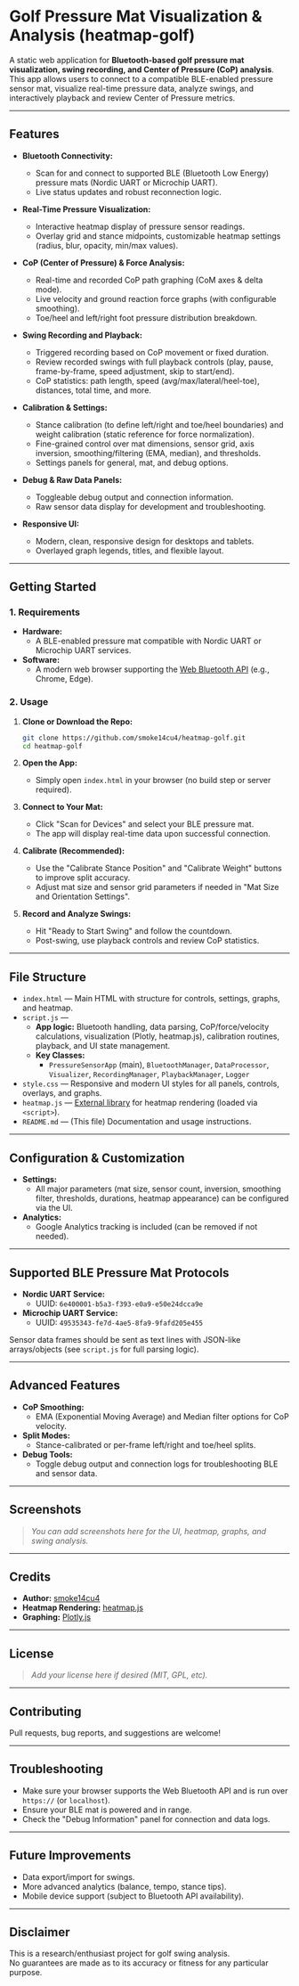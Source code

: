 # Golf Pressure Mat Visualization & Analysis (heatmap-golf)

A static web application for **Bluetooth-based golf pressure mat visualization, swing recording, and Center of Pressure (CoP) analysis**. This app allows users to connect to a compatible BLE-enabled pressure sensor mat, visualize real-time pressure data, analyze swings, and interactively playback and review Center of Pressure metrics.

---

## Features

- **Bluetooth Connectivity:**  
  - Scan for and connect to supported BLE (Bluetooth Low Energy) pressure mats (Nordic UART or Microchip UART).
  - Live status updates and robust reconnection logic.

- **Real-Time Pressure Visualization:**  
  - Interactive heatmap display of pressure sensor readings.
  - Overlay grid and stance midpoints, customizable heatmap settings (radius, blur, opacity, min/max values).

- **CoP (Center of Pressure) & Force Analysis:**  
  - Real-time and recorded CoP path graphing (CoM axes & delta mode).
  - Live velocity and ground reaction force graphs (with configurable smoothing).
  - Toe/heel and left/right foot pressure distribution breakdown.

- **Swing Recording and Playback:**  
  - Triggered recording based on CoP movement or fixed duration.
  - Review recorded swings with full playback controls (play, pause, frame-by-frame, speed adjustment, skip to start/end).
  - CoP statistics: path length, speed (avg/max/lateral/heel-toe), distances, total time, and more.

- **Calibration & Settings:**  
  - Stance calibration (to define left/right and toe/heel boundaries) and weight calibration (static reference for force normalization).
  - Fine-grained control over mat dimensions, sensor grid, axis inversion, smoothing/filtering (EMA, median), and thresholds.
  - Settings panels for general, mat, and debug options.

- **Debug & Raw Data Panels:**  
  - Toggleable debug output and connection information.
  - Raw sensor data display for development and troubleshooting.

- **Responsive UI:**  
  - Modern, clean, responsive design for desktops and tablets.
  - Overlayed graph legends, titles, and flexible layout.

---

## Getting Started

### 1. Requirements

- **Hardware:**  
  - A BLE-enabled pressure mat compatible with Nordic UART or Microchip UART services.
- **Software:**  
  - A modern web browser supporting the [Web Bluetooth API](https://developer.mozilla.org/en-US/docs/Web/API/Web_Bluetooth_API) (e.g., Chrome, Edge).

### 2. Usage

1. **Clone or Download the Repo:**
    ```bash
    git clone https://github.com/smoke14cu4/heatmap-golf.git
    cd heatmap-golf
    ```

2. **Open the App:**  
   - Simply open `index.html` in your browser (no build step or server required).

3. **Connect to Your Mat:**
   - Click "Scan for Devices" and select your BLE pressure mat.
   - The app will display real-time data upon successful connection.

4. **Calibrate (Recommended):**
   - Use the "Calibrate Stance Position" and "Calibrate Weight" buttons to improve split accuracy.
   - Adjust mat size and sensor grid parameters if needed in "Mat Size and Orientation Settings".

5. **Record and Analyze Swings:**
   - Hit "Ready to Start Swing" and follow the countdown.
   - Post-swing, use playback controls and review CoP statistics.

---

## File Structure

- `index.html` — Main HTML with structure for controls, settings, graphs, and heatmap.
- `script.js` —  
    - **App logic:** Bluetooth handling, data parsing, CoP/force/velocity calculations, visualization (Plotly, heatmap.js), calibration routines, playback, and UI state management.
    - **Key Classes:**  
      - `PressureSensorApp` (main), `BluetoothManager`, `DataProcessor`, `Visualizer`, `RecordingManager`, `PlaybackManager`, `Logger`
- `style.css` — Responsive and modern UI styles for all panels, controls, overlays, and graphs.
- `heatmap.js` — [External library](https://www.patrick-wied.at/static/heatmapjs/) for heatmap rendering (loaded via `<script>`).
- `README.md` — (This file) Documentation and usage instructions.

---

## Configuration & Customization

- **Settings:**  
  - All major parameters (mat size, sensor count, inversion, smoothing filter, thresholds, durations, heatmap appearance) can be configured via the UI.
- **Analytics:**  
  - Google Analytics tracking is included (can be removed if not needed).

---

## Supported BLE Pressure Mat Protocols

- **Nordic UART Service:**  
  - UUID: `6e400001-b5a3-f393-e0a9-e50e24dcca9e`
- **Microchip UART Service:**  
  - UUID: `49535343-fe7d-4ae5-8fa9-9fafd205e455`

Sensor data frames should be sent as text lines with JSON-like arrays/objects (see `script.js` for full parsing logic).

---

## Advanced Features

- **CoP Smoothing:**  
  - EMA (Exponential Moving Average) and Median filter options for CoP velocity.
- **Split Modes:**  
  - Stance-calibrated or per-frame left/right and toe/heel splits.
- **Debug Tools:**  
  - Toggle debug output and connection logs for troubleshooting BLE and sensor data.

---

## Screenshots

> _You can add screenshots here for the UI, heatmap, graphs, and swing analysis._

---

## Credits

- **Author:** [smoke14cu4](https://github.com/smoke14cu4)
- **Heatmap Rendering:** [heatmap.js](https://www.patrick-wied.at/static/heatmapjs/)
- **Graphing:** [Plotly.js](https://plotly.com/javascript/)

---

## License

> _Add your license here if desired (MIT, GPL, etc)._

---

## Contributing

Pull requests, bug reports, and suggestions are welcome!

---

## Troubleshooting

- Make sure your browser supports the Web Bluetooth API and is run over `https://` (or `localhost`).
- Ensure your BLE mat is powered and in range.
- Check the "Debug Information" panel for connection and data logs.

---

## Future Improvements

- Data export/import for swings.
- More advanced analytics (balance, tempo, stance tips).
- Mobile device support (subject to Bluetooth API availability).

---

## Disclaimer

This is a research/enthusiast project for golf swing analysis.  
No guarantees are made as to its accuracy or fitness for any particular purpose.
